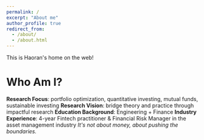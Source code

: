 ```yaml
---
permalink: /
excerpt: "About me"
author_profile: true
redirect_from: 
  - /about/
  - /about.html
---
```


This is Haoran's home on the web!

Who Am I?
======
**Research Focus**: portfolio optimization, quantitative investing, mutual funds, sustainable investing
**Research Vision**: bridge theory and practice through impactful research
**Education Background**: Engineering + Finance
**Industry Experience**: 4-year Fintech practitioner & Financial Risk Manager in the asset management industry
*It's not about money, about pushing the boundaries.*
